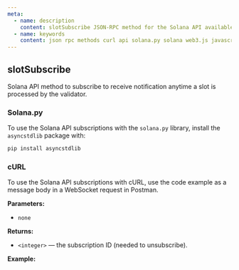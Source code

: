 ```yaml
---
meta:
  - name: description
    content: slotSubscribe JSON-RPC method for the Solana API available with examples in Solana web3.js, Solana.py, and cURL.
  - name: keywords
    content: json rpc methods curl api solana.py solana web3.js javascript python solana subscription 
---
```


## slotSubscribe

Solana API method to subscribe to receive notification anytime a slot is processed by the validator.

### Solana.py

To use the Solana API subscriptions with the `solana.py` library, install the `asyncstdlib` package with:

```sh
pip install asyncstdlib
```
### cURL

To use the Solana API subscriptions with cURL, use the code example as a message body in a WebSocket request in Postman.

**Parameters:**

* `none`

**Returns:**

* `<integer>` — the subscription ID (needed to unsubscribe).

**Example:**

<CodeSwitcher :languages="{js:'Solana web3.js', py:'Solana.py', cr:'cURL'}">
<template v-slot:js>

``` js
import { Connection } from "@solana/web3.js";

const web3 = new Connection("CHAINSTACK_HTTPS_URL", {
    wsEndpoint: "CHAINSTACK_WSS_URL",
  });
  
  (async () => {    
    web3.onSlotChange((slotInfo) =>
    console.log("Updated slot info: ", slotInfo)
  );
})();
```

</template>
<template v-slot:py>

``` py
import asyncio
from asyncstdlib import enumerate
from solana.rpc.websocket_api import connect
from solana.publickey import PublicKey

async def main():
    async with connect("CHAINSTACK_WSS_URL") as websocket:
        await websocket.slot_subscribe()
        first_resp = await websocket.recv()
        subscription_id = first_resp.result
        async for idx, msg in enumerate(websocket):
            print(msg)

asyncio.run(main())
```

</template>
<template v-slot:cr>

``` sh
'{ "jsonrpc": "2.0", "id": 1, "method": "slotSubscribe" }'
```

</template>
</CodeSwitcher>